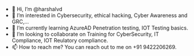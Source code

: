 - 👋 Hi, I’m @harshalvd
- 👀 I’m interested in Cybersecurity, ethical hacking, Cyber Awareness and GRC,...
- 🌱 I’m currently learning AzureAD Penetration testing, IOT Testing basics.
- 💞️ I’m looking to collaborate on Training for CyberSecurity, IT Compliance, IOT Reulatory compliance.
- 📫 How to reach me? You can reach out to me on +91 9422206269.

<!---
harshalvd/harshalvd is a ✨ special ✨ repository because its `README.md` (this file) appears on your GitHub profile.
You can click the Preview link to take a look at your changes.
--->
